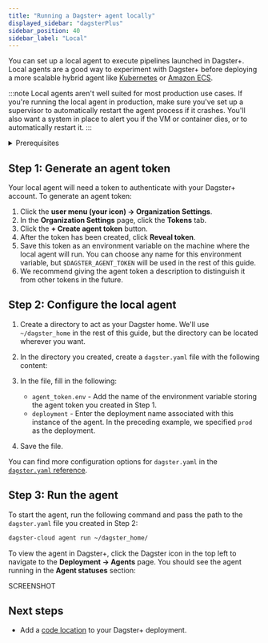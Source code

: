 ```yaml
---
title: "Running a Dagster+ agent locally"
displayed_sidebar: "dagsterPlus"
sidebar_position: 40
sidebar_label: "Local"
---
```


You can set up a local agent to execute pipelines launched in Dagster+. Local agents are a good way to experiment with Dagster+ before deploying a more scalable hybrid agent like [Kubernetes](dagster-plus/hybrid/agents/kubernetes) or [Amazon ECS](dagster-plus/hybrid/agents/amazon-ecs-new-vpc).

:::note
Local agents aren't well suited for most production use cases. If you're running the local agent in production, make sure you've set up a supervisor to automatically restart the agent process if it crashes. You'll also want a system in place to alert you if the VM or container dies, or to automatically restart it.
:::

<details>
  <summary>Prerequisites</summary>

To follow the steps in this guide, you'll need:

- **Organization Admin** permissions in your Dagster+ account.
- **To install the `dagster-cloud` CLI** in the same environment where the agent will run. We recommend using a Python virtual environment for your Dagster application code and its dependencies.
    ```bash
    pip install dagster-cloud
    ```

</details>

## Step 1: Generate an agent token

Your local agent will need a token to authenticate with your Dagster+ account. To generate an agent token:
1. Click the **user menu (your icon) -> Organization Settings**.
2. In the **Organization Settings** page, click the **Tokens** tab.
3. Click the **+ Create agent token** button.
4. After the token has been created, click **Reveal token**.
5. Save this token as an environment variable on the machine where the local agent will run. You can choose any name for this environment variable, but `$DAGSTER_AGENT_TOKEN` will be used in the rest of this guide.
6. We recommend giving the agent token a description to distinguish it from other tokens in the future.


## Step 2: Configure the local agent

1. Create a directory to act as your Dagster home. We'll use `~/dagster_home` in the rest of this guide, but the directory can be located wherever you want.
2. In the directory you created, create a `dagster.yaml` file with the following content:
    <CodeExample filePath="dagster-plus/deployment/hybrid/agents/local_dagster.yaml" language="yaml" title="dagster.yaml" />
3. In the file, fill in the following:
    - `agent_token.env` - Add the name of the environment variable storing the agent token you created in Step 1.
    - `deployment` - Enter the deployment name associated with this instance of the agent. In the preceding example, we specified `prod` as the deployment.

4. Save the file.

You can find more configuration options for `dagster.yaml` in the [`dagster.yaml` reference](/todo).

## Step 3: Run the agent

To start the agent, run the following command and pass the path to the `dagster.yaml` file you created in Step 2:
```bash
dagster-cloud agent run ~/dagster_home/
```

To view the agent in Dagster+, click the Dagster icon in the top left to navigate to the **Deployment -> Agents** page. You should see the agent running in the **Agent statuses** section:

SCREENSHOT

## Next steps

- Add a [code location](/todo) to your Dagster+ deployment.
